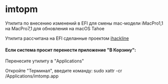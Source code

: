 # imtopm
Утилита по внесению изменений в EFI для смены mac-модели iMacPro1,1 на MacPro7,1 для обновления на macOS Tahoe

Утилита рассчитана на EFI сделанные проектом [ihackline](http://ihackline.com/)

#### Если система просит перенести приложение "В Корзину":

Перенесите утилиту в "Applications"

Откройте "Терминал", введите команду: sudo xattr -cr /Applications/imtomp.app
